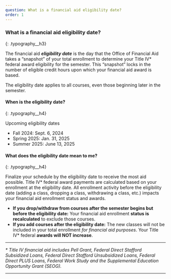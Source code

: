 ```yaml
---
question: What is a financial aid eligibility date?
order: 1
---
```

### What is a financial aid eligibility date?
{: .typography__h3}

The financial aid ***eligibility date*** is the day that the Office of Financial Aid takes a “snapshot” of your total enrollment to determine your Title IV\* federal award eligibility for the semester. This “snapshot” locks in the number of eligible credit hours upon which your financial aid award is based.

The eligibility date applies to all courses, even those beginning later in the semester.

#### When is the eligibility date?
{: .typography__h4}

Upcoming eligibility dates

* Fall 2024: Sept. 6, 2024
* Spring 2025: Jan. 31, 2025
* Summer 2025: June 13, 2025

#### What does the eligibility date mean to me?
{: .typography__h4}

Finalize your schedule by the eligibility date to receive the most aid possible. Title IV\* federal award payments are calculated based on your enrollment at the eligibility date. All enrollment activity before the eligibility date (adding a class, dropping a class, withdrawing a class, etc.) impacts your financial aid enrollment status and awards.

* **If you drop/withdraw from courses after the semester begins but before the eligibility date:** Your financial aid enrollment **status is recalculated** to exclude those courses.
* **If you add courses after the eligibility date:** The new classes will not be included in your total enrollment *for financial aid purposes*. Your Title IV\* federal **awards will NOT increase**.

---

*\* Title IV financial aid includes Pell Grant, Federal Direct Stafford Subsidized Loans, Federal Direct Stafford Unsubsidized Loans, Federal Direct PLUS Loans, Federal Work Study and the Supplemental Education Opportunity Grant (SEOG).​​*

---
